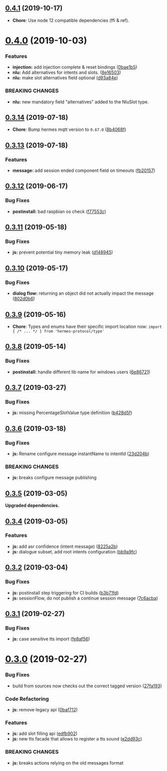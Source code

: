 ## [0.4.1](https://github.com/snipsco/hermes-protocol/compare/js/0.4.0...0.4.1) (2019-10-17)

* **Chore**: Use node 12 compatible dependencies (ffi & ref).


# [0.4.0](https://github.com/snipsco/hermes-protocol/compare/js/0.3.14...0.4.0) (2019-10-03)


### Features

* **injection:** add injection complete & reset bindings ([0bae1b5](https://github.com/snipsco/hermes-protocol/commit/0bae1b5))
* **nlu:** Add alternatives for intents and slots. ([8e16503](https://github.com/snipsco/hermes-protocol/commit/8e16503))
* **nlu:** make slot alternatives field optional ([d93a84e](https://github.com/snipsco/hermes-protocol/commit/d93a84e))


### BREAKING CHANGES

* **nlu:** new mandatory field "alternatives" added to the NluSlot type.



## [0.3.14](https://github.com/snipsco/hermes-protocol/compare/js/0.3.13...0.3.14) (2019-07-18)

* **Chore**: Bump hermes mqtt version to `0.67.0` ([8b4068f](https://github.com/snipsco/hermes-protocol/commit/8b4068f))

## [0.3.13](https://github.com/snipsco/hermes-protocol/compare/js/0.3.12...0.3.13) (2019-07-18)


### Features

* **message:** add session ended component field on timeouts ([fb20157](https://github.com/snipsco/hermes-protocol/commit/fb20157))



## [0.3.12](https://github.com/snipsco/hermes-protocol/compare/js/0.3.11...0.3.12) (2019-06-17)


### Bug Fixes

* **postinstall:** bad raspbian os check ([f77553c](https://github.com/snipsco/hermes-protocol/commit/f77553c))



## [0.3.11](https://github.com/snipsco/hermes-protocol/compare/js/0.3.10...0.3.11) (2019-05-18)


### Bug Fixes

* **js:** prevent potential tiny memory leak ([d148945](https://github.com/snipsco/hermes-protocol/commit/d148945))



## [0.3.10](https://github.com/snipsco/hermes-protocol/compare/js/0.3.9...0.3.10) (2019-05-17)


### Bug Fixes

* **dialog flow:** returning an object did not actually impact the message ([802d0b6](https://github.com/snipsco/hermes-protocol/commit/802d0b6))



## [0.3.9](https://github.com/snipsco/hermes-protocol/compare/js/0.3.8...0.3.9) (2019-05-16)

* **Chore**: Types and enums have their specific import location now: `import { /* ... */ } from 'hermes-protocol/type'`


## [0.3.8](https://github.com/snipsco/hermes-protocol/compare/js/0.3.7...0.3.8) (2019-05-14)


### Bug Fixes

* **postinstall:** handle different lib name for windows users ([6e86721](https://github.com/snipsco/hermes-protocol/commit/6e86721))



## [0.3.7](https://github.com/snipsco/hermes-protocol/compare/js/0.3.6...0.3.7) (2019-03-27)


### Bug Fixes

* **js:** missing PercentageSlotValue type definition ([b428d5f](https://github.com/snipsco/hermes-protocol/commit/b428d5f))



## [0.3.6](https://github.com/snipsco/hermes-protocol/compare/js/0.3.5...0.3.6) (2019-03-18)


### Bug Fixes

* **js:** Rename configure message instantName to intentId ([23d204b](https://github.com/snipsco/hermes-protocol/commit/23d204b))


### BREAKING CHANGES

* **js:** breaks configure message publishing



## [0.3.5](https://github.com/snipsco/hermes-protocol/compare/js/0.3.4...0.3.5) (2019-03-05)

**Upgraded dependencies.**

## [0.3.4](https://github.com/snipsco/hermes-protocol/compare/js/0.3.3...0.3.4) (2019-03-05)


### Features

* **js:** add asr confidence (intent message) ([8225a2b](https://github.com/snipsco/hermes-protocol/commit/8225a2b))
* **js:** dialogue subset, add root intents configuration ([bb9a9fc](https://github.com/snipsco/hermes-protocol/commit/bb9a9fc))



## [0.3.2](https://github.com/snipsco/hermes-protocol/compare/js/0.3.1...0.3.2) (2019-03-04)


### Bug Fixes

* **js:** postinstall step triggering for CI builds ([b3b71fd](https://github.com/snipsco/hermes-protocol/commit/b3b71fd))
* **js:** sessionFlow, do not publish a continue session message ([7c6acba](https://github.com/snipsco/hermes-protocol/commit/7c6acba))



## [0.3.1](https://github.com/snipsco/hermes-protocol/compare/js/0.3.0...0.3.1) (2019-02-27)


### Bug Fixes

* **js:** case sensitive tts import ([fe8af56](https://github.com/snipsco/hermes-protocol/commit/fe8af56))



# [0.3.0](https://github.com/snipsco/hermes-protocol/compare/js/0.2.5...0.3.0) (2019-02-27)


### Bug Fixes

* build from sources now checks out the correct tagged version ([27fa193](https://github.com/snipsco/hermes-protocol/commit/27fa193))


### Code Refactoring

* **js:** remove legacy api ([0baf712](https://github.com/snipsco/hermes-protocol/commit/0baf712))


### Features

* **js:** add slot filling api ([edfb902](https://github.com/snipsco/hermes-protocol/commit/edfb902))
* **js:** new tts facade that allows to register a tts sound ([e2dd93c](https://github.com/snipsco/hermes-protocol/commit/e2dd93c))


### BREAKING CHANGES

* **js:** breaks actions relying on the old messages format



